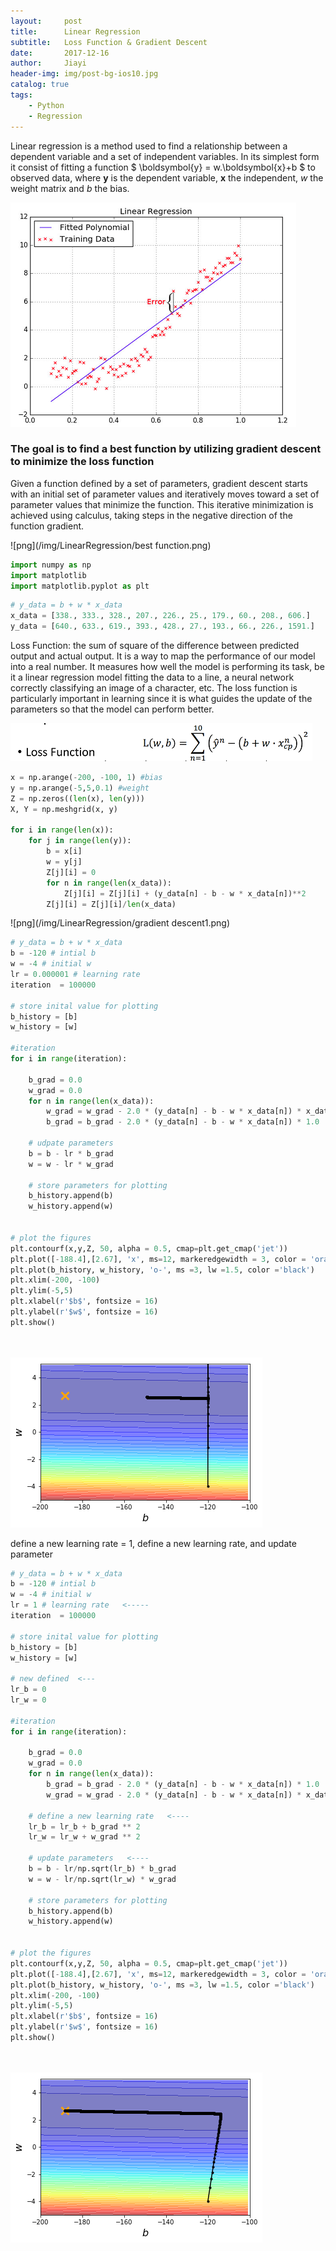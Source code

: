 ```yaml
---
layout:     post
title:      Linear Regression
subtitle:   Loss Function & Gradient Descent
date:       2017-12-16
author:     Jiayi
header-img: img/post-bg-ios10.jpg
catalog: true
tags:
    - Python
    - Regression
---
```


Linear regression is a method used to find a relationship between a dependent variable and a set of independent variables. In its simplest form it consist of fitting a function $ \boldsymbol{y} = w.\boldsymbol{x}+b $ to observed data, where $\boldsymbol{y}$ is the dependent variable, $\boldsymbol{x}$ the independent, $w$ the weight matrix and $b$ the bias.

![png](/img/LinearRegression/linearregression.png)

### The goal is to find a best function by utilizing gradient descent to minimize the loss function

Given a function defined by a set of parameters, gradient descent starts with an initial set of parameter values and iteratively moves toward a set of parameter values that minimize the function. This iterative minimization is achieved using calculus, taking steps in the negative direction of the function gradient.

![png](/img/LinearRegression/best function.png)


```python
import numpy as np
import matplotlib
import matplotlib.pyplot as plt
```


```python
# y_data = b + w * x_data
x_data = [338., 333., 328., 207., 226., 25., 179., 60., 208., 606.]
y_data = [640., 633., 619., 393., 428., 27., 193., 66., 226., 1591.]

```

Loss Function: the sum of square of the difference between predicted output and actual output. It is a way to map the performance of our model into a real number. It measures how well the model is performing its task, be it a linear regression model fitting the data to a line, a neural network correctly classifying an image of a character, etc. The loss function is particularly important in learning since it is what guides the update of the parameters so that the model can perform better.

![png](/img/LinearRegression/lossfunction.png)


```python
x = np.arange(-200, -100, 1) #bias
y = np.arange(-5,5,0.1) #weight
Z = np.zeros((len(x), len(y)))
X, Y = np.meshgrid(x, y)

for i in range(len(x)):
    for j in range(len(y)):
        b = x[i]
        w = y[j]
        Z[j][i] = 0
        for n in range(len(x_data)):
            Z[j][i] = Z[j][i] + (y_data[n] - b - w * x_data[n])**2     #loss function
        Z[j][i] = Z[j][i]/len(x_data)    
```

![png](/img/LinearRegression/gradient descent1.png)


```python
# y_data = b + w * x_data
b = -120 # intial b
w = -4 # initial w
lr = 0.000001 # learning rate
iteration  = 100000

# store inital value for plotting
b_history = [b]
w_history = [w]

#iteration
for i in range(iteration):
    
    b_grad = 0.0
    w_grad = 0.0
    for n in range(len(x_data)):
        w_grad = w_grad - 2.0 * (y_data[n] - b - w * x_data[n]) * x_data[n]    #check the above formula
        b_grad = b_grad - 2.0 * (y_data[n] - b - w * x_data[n]) * 1.0          #check the above formula

    # udpate parameters
    b = b - lr * b_grad
    w = w - lr * w_grad
    
    # store parameters for plotting
    b_history.append(b)
    w_history.append(w)


# plot the figures
plt.contourf(x,y,Z, 50, alpha = 0.5, cmap=plt.get_cmap('jet'))
plt.plot([-188.4],[2.67], 'x', ms=12, markeredgewidth = 3, color = 'orange')
plt.plot(b_history, w_history, 'o-', ms =3, lw =1.5, color ='black')
plt.xlim(-200, -100)
plt.ylim(-5,5)
plt.xlabel(r'$b$', fontsize = 16)
plt.ylabel(r'$w$', fontsize = 16)
plt.show()
    
    

```


![png](/img/LinearRegression/output_11_0.png)


define a new learning rate = 1, define a new learning rate, and update parameter


```python
# y_data = b + w * x_data
b = -120 # intial b
w = -4 # initial w
lr = 1 # learning rate   <-----
iteration  = 100000

# store inital value for plotting
b_history = [b]
w_history = [w]

# new defined  <---
lr_b = 0
lr_w = 0

#iteration
for i in range(iteration):
    
    b_grad = 0.0
    w_grad = 0.0
    for n in range(len(x_data)):
        b_grad = b_grad - 2.0 * (y_data[n] - b - w * x_data[n]) * 1.0
        w_grad = w_grad - 2.0 * (y_data[n] - b - w * x_data[n]) * x_data[n]

    # define a new learning rate   <----
    lr_b = lr_b + b_grad ** 2
    lr_w = lr_w + w_grad ** 2
    
    # update parameters   <----
    b = b - lr/np.sqrt(lr_b) * b_grad
    w = w - lr/np.sqrt(lr_w) * w_grad
    
    # store parameters for plotting
    b_history.append(b)
    w_history.append(w)


# plot the figures
plt.contourf(x,y,Z, 50, alpha = 0.5, cmap=plt.get_cmap('jet'))
plt.plot([-188.4],[2.67], 'x', ms=12, markeredgewidth = 3, color = 'orange')
plt.plot(b_history, w_history, 'o-', ms =3, lw =1.5, color ='black')
plt.xlim(-200, -100)
plt.ylim(-5,5)
plt.xlabel(r'$b$', fontsize = 16)
plt.ylabel(r'$w$', fontsize = 16)
plt.show()
    
    

```


![png](/img/LinearRegression/output_13_0.png)



```python

```

